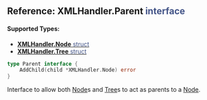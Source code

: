 ## Reference: XMLHandler.**Parent** <span style="color:#445588">interface</span>

#### Supported Types:
- [**XMLHandler.Node** <span style="color:#445588">struct</span>](/XMlHandler/docs/ref/Node)
- [**XMLHandler.Tree** <span style="color:#445588">struct</span>](/XMLHandler/docs/ref/Tree)

```go
type Parent interface {
	AddChild(child *XMLHandler.Node) error
}
```

Interface to allow both [<span style="font-weight:400">Node</span>](/XMLHandler/docs/ref/Node)s and [<span style="font-weight:400">Tree</span>](/XMLHandler/docs/ref/Tree)s to act as parents to a [<span style="font-weight:400">Node</span>](/XMLHandler/docs/ref/Node).